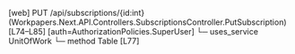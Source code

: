 [web] PUT /api/subscriptions/{id:int}  (Workpapers.Next.API.Controllers.SubscriptionsController.PutSubscription)  [L74–L85] [auth=AuthorizationPolicies.SuperUser]
  └─ uses_service UnitOfWork
    └─ method Table [L77]

